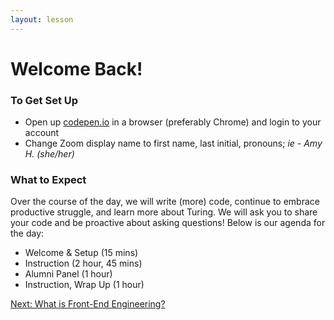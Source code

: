 ```yaml
---
layout: lesson
---
```


# Welcome Back!

### To Get Set Up

- Open up <a target="blank" href="http://codepen.io/">codepen.io</a> in a browser (preferably Chrome) and login to your account
- Change Zoom display name to first name, last initial, pronouns; _ie - Amy H. (she/her)_

### What to Expect

Over the course of the day, we will write (more) code, continue to embrace productive struggle, and learn more about Turing.  We will ask you to share your code and be proactive about asking questions! Below is our agenda for the day:

- Welcome & Setup (15 mins)
- Instruction (2 hour, 45 mins)
- Alumni Panel (1 hour) 
- Instruction, Wrap Up (1 hour)

<a href="../what-is-fee">Next: What is Front-End Engineering?</a>
